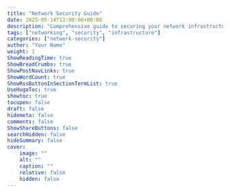 ```yaml
---
title: "Network Security Guide"
date: 2025-05-14T12:00:00+00:00
description: "Comprehensive guide to securing your network infrastructure"
tags: ["networking", "security", "infrastructure"]
categories: ["network-security"]
author: "Your Name"
weight: 1
ShowReadingTime: true
ShowBreadCrumbs: true
ShowPostNavLinks: true
ShowWordCount: true
ShowRssButtonInSectionTermList: true
UseHugoToc: true
showtoc: true
tocopen: false
draft: false
hidemeta: false
comments: false
ShowShareButtons: false
searchHidden: false
hideSummary: false
cover:
    image: ""
    alt: ""
    caption: ""
    relative: false
    hidden: false
---
```

